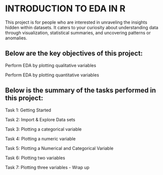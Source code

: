 # INTRODUCTION TO EDA IN R
This project is for people who are interested in unraveling the insights hidden within datasets. It caters to your curiosity about understanding data through visualization, statistical summaries, and uncovering patterns or anomalies.

## Below are the key objectives of this project:

Perform EDA by plotting qualitative variables

Perform EDA by plotting quantitative variables

## Below is the summary of the tasks performed in this project:

Task 1: Getting Started

Task 2: Import & Explore Data sets

Task 3: Plotting a categorical variable

Task 4: Plotting a numeric variable 

Task 5: Plotting a Numerical and Categorical Variable

Task 6: Plotting two variables

Task 7: Plotting three variables - Wrap up
